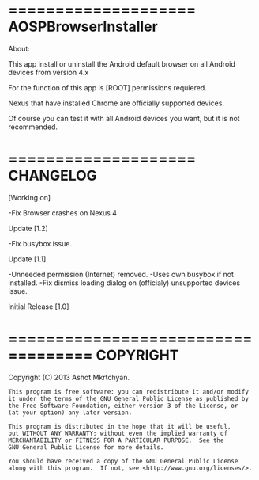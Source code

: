 ====================
AOSPBrowserInstaller
====================

About:

This app install or uninstall the Android default browser on all Android devices from version  4.x 

For the function of this app is [ROOT] permissions requiered.

Nexus that have installed Chrome are officially supported devices.  

Of course you can test it with all Android devices you want, but it is not recommended.

====================
CHANGELOG
====================

[Working on]

-Fix Browser crashes on Nexus 4

Update [1.2]

-Fix busybox issue.

Update [1.1]

-Unneeded permission (Internet) removed.
-Uses own busybox if not installed.
-Fix dismiss loading dialog on (officialy) unsupported devices issue.

Initial Release [1.0]

===================================
COPYRIGHT
===================================

Copyright (C) 2013  Ashot Mkrtchyan.

    This program is free software: you can redistribute it and/or modify
    it under the terms of the GNU General Public License as published by
    the Free Software Foundation, either version 3 of the License, or
    (at your option) any later version.

    This program is distributed in the hope that it will be useful,
    but WITHOUT ANY WARRANTY; without even the implied warranty of
    MERCHANTABILITY or FITNESS FOR A PARTICULAR PURPOSE.  See the
    GNU General Public License for more details.

    You should have received a copy of the GNU General Public License
    along with this program.  If not, see <http://www.gnu.org/licenses/>.

